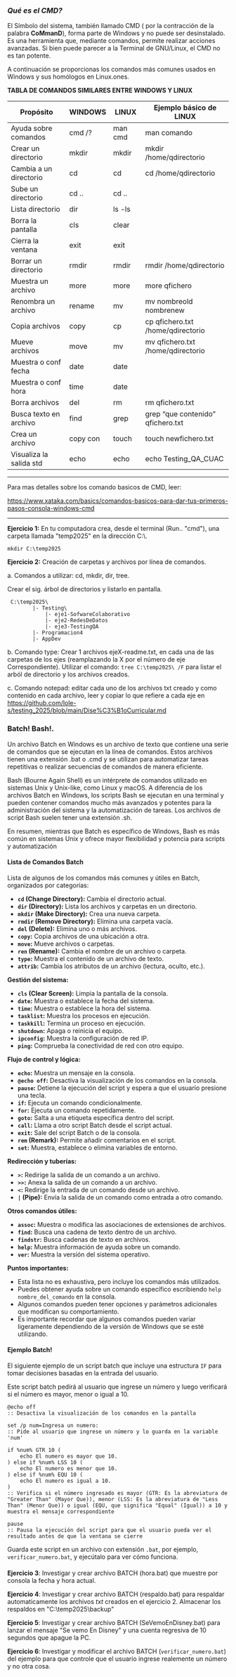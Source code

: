 ### _Qué es el CMD?_

El Símbolo del sistema, también llamado CMD ( por la contracción de la palabra __**C**o**M**man**D**__), forma parte de Windows y no puede ser desinstalado. Es una herramienta que, mediante comandos, permite realizar acciones avanzadas. Si bien puede parecer a la Terminal de GNU/Linux, el CMD no es tan potente.

A continuación se proporcionas los comandos más comunes usados en Windows y sus homólogos en Linux.ones.

**TABLA DE COMANDOS SIMILARES ENTRE WINDOWS Y LINUX**

| Propósito | WINDOWS | LINUX | Ejemplo básico de LINUX |
|----|----|----|----|
| Ayuda sobre comandos | cmd /? | man cmd | man comando |
| Crear un directorio | mkdir |mkdir| mkdir /home/qdirectorio |
| Cambia a un directorio | cd |cd | cd /home/qdirectorio |
| Sube un directorio | cd .. | cd .. | |
| Lista directorio | dir | ls -ls| |
| Borra la pantalla | cls | clear| |
| Cierra la ventana | exit |exit| |
| Borrar un directorio | rmdir | rmdir | rmdir /home/qdirectorio |
| Muestra un archivo | more | more | more qfichero |
| Renombra un archivo | rename | mv | mv nombreold nombrenew |
| Copia archivos | copy | cp | cp qfichero.txt /home/qdirectorio |
| Mueve archivos | move | mv | mv qfichero.txt /home/qdirectorio |
| Muestra o conf fecha | date | date| |
| Muestra o conf hora | time | date| |
| Borra archivos| del | rm | rm qfichero.txt |
| Busca texto en archivo | find | grep | grep “que contenido” qfichero.txt |
| Crea un archivo | copy con | touch | touch newfichero.txt |
| Visualiza la salida std | echo | echo | echo Testing_QA_CUAC |
____

Para mas detalles sobre los comando basicos de CMD, leer: 

https://www.xataka.com/basics/comandos-basicos-para-dar-tus-primeros-pasos-consola-windows-cmd
____

**Ejercicio 1:**
En tu computadora crea, desde el terminal (Run.. "cmd"), una carpeta llamada "temp2025" en la dirección C:\\.

`mkdir C:\temp2025`

**Ejercicio 2:** Creación de carpetas y archivos por línea de comandos.  

a. Comandos a utilizar:  cd, mkdir, dir, tree.

Crear el sig. árbol de directorios y listarlo en pantalla.

     C:\temp2025\
			|- Testing\
				|- eje1-SofwareColaborativo
				|- eje2-RedesDeDatos
				|- eje3-TestingQA
			|- Programacion4
			|- AppDev


b. Comando type: Crear 1 archivos ejeX-readme.txt, en cada una de las carpetas de los ejes (reamplazando la X por el número de eje Correspondiente).  Utilizar el comando: `tree C:\temp2025\ /F`  para listar el arból de directorio y los archivos creados. 
	
c. Comando notepad:	editar cada uno de los archivos txt creado y como contenido en cada archivo, leer y copiar lo que refiere a cada eje en https://github.com/lole-s/testing_2025/blob/main/Dise%C3%B1oCurricular.md


### Batch! Bash!. 
 
Un archivo Batch en Windows es un archivo de texto que contiene una serie de comandos que se ejecutan en la línea de comandos. Estos archivos tienen una extensión .bat o .cmd y se utilizan para automatizar tareas repetitivas o realizar secuencias de comandos de manera eficiente.
 
Bash (Bourne Again Shell) es un intérprete de comandos utilizado en sistemas Unix y Unix-like, como Linux y macOS. A diferencia de los archivos Batch en Windows, los scripts Bash se ejecutan en una terminal y pueden contener comandos mucho más avanzados y potentes para la administración del sistema y la automatización de tareas. Los archivos de script Bash suelen tener una extensión .sh.

En resumen, mientras que Batch es específico de Windows, Bash es más común en sistemas Unix y ofrece mayor flexibilidad y potencia para scripts y automatización
	
#### Lista de Comandos Batch  

Lista de algunos de los comandos más comunes y útiles en Batch, organizados por categorías:

* **`cd` (Change Directory):** Cambia el directorio actual.
* **`dir` (Directory):** Lista los archivos y carpetas en un directorio.
* **`mkdir` (Make Directory):** Crea una nueva carpeta.
* **`rmdir` (Remove Directory):** Elimina una carpeta vacía.
* **`del` (Delete):** Elimina uno o más archivos.
* **`copy`:** Copia archivos de una ubicación a otra.
* **`move`:** Mueve archivos o carpetas.
* **`ren` (Rename):** Cambia el nombre de un archivo o carpeta.
* **`type`:** Muestra el contenido de un archivo de texto.
* **`attrib`:** Cambia los atributos de un archivo (lectura, oculto, etc.).

**Gestión del sistema:**

* **`cls` (Clear Screen):** Limpia la pantalla de la consola.
* **`date`:** Muestra o establece la fecha del sistema.
* **`time`:** Muestra o establece la hora del sistema.
* **`tasklist`:** Muestra los procesos en ejecución.
* **`taskkill`:** Termina un proceso en ejecución.
* **`shutdown`:** Apaga o reinicia el equipo.
* **`ipconfig`:** Muestra la configuración de red IP.
* **`ping`:** Comprueba la conectividad de red con otro equipo.

**Flujo de control y lógica:**

* **`echo`:** Muestra un mensaje en la consola.
* **`@echo off`:** Desactiva la visualización de los comandos en la consola.
* **`pause`:** Detiene la ejecución del script y espera a que el usuario presione una tecla.
* **`if`:** Ejecuta un comando condicionalmente.
* **`for`:** Ejecuta un comando repetidamente.
* **`goto`:** Salta a una etiqueta específica dentro del script.
* **`call`:** Llama a otro script Batch desde el script actual.
* **`exit`:** Sale del script Batch o de la consola.
* **`rem` (Remark):** Permite añadir comentarios en el script.
* **`set`:** Muestra, establece o elimina variables de entorno.

**Redirección y tuberías:**

* **`>`:** Redirige la salida de un comando a un archivo.
* **`>>`:** Anexa la salida de un comando a un archivo.
* **`<`:** Redirige la entrada de un comando desde un archivo.
* **`|` (Pipe):** Envía la salida de un comando como entrada a otro comando.

**Otros comandos útiles:**

* **`assoc`:** Muestra o modifica las asociaciones de extensiones de archivos.
* **`find`:** Busca una cadena de texto dentro de un archivo.
* **`findstr`:** Busca cadenas de texto en archivos.
* **`help`:** Muestra información de ayuda sobre un comando.
* **`ver`:** Muestra la versión del sistema operativo.

**Puntos importantes:**

* Esta lista no es exhaustiva, pero incluye los comandos más utilizados.
* Puedes obtener ayuda sobre un comando específico escribiendo `help nombre_del_comando` en la consola.
* Algunos comandos pueden tener opciones y parámetros adicionales que modifican su comportamiento.
* Es importante recordar que algunos comandos pueden variar ligeramente dependiendo de la versión de Windows que se esté utilizando.

#### Ejemplo Batch!

El siguiente ejemplo de un script batch que incluye una estructura `IF` para tomar decisiones basadas en la entrada del usuario.

Este script batch pedirá al usuario que ingrese un número y luego verificará si el número es mayor, menor o igual a 10.

```batch
@echo off
:: Desactiva la visualización de los comandos en la pantalla

set /p num=Ingresa un numero: 
:: Pide al usuario que ingrese un número y lo guarda en la variable 'num'

if %num% GTR 10 (
    echo El numero es mayor que 10.
) else if %num% LSS 10 (
    echo El numero es menor que 10.
) else if %num% EQU 10 (
    echo El numero es igual a 10.
)
:: Verifica si el número ingresado es mayor (GTR: Es la abreviatura de "Greater Than" (Mayor Que)), menor (LSS: Es la abreviatura de "Less Than" (Menor Que)) o igual (EQU, que significa "Equal" (Igual)) a 10 y muestra el mensaje correspondiente

pause
:: Pausa la ejecución del script para que el usuario pueda ver el resultado antes de que la ventana se cierre
```
Guarda este script en un archivo con extensión `.bat`, por ejemplo, `verificar_numero.bat`, y ejecútalo para ver cómo funciona.

####

**Ejercicio 3**: Investigar y crear archivo BATCH (hora.bat) que muestre por consola la fecha y hora actual. 

**Ejercicio 4**: Investigar y crear archivo BATCH (respaldo.bat) para respaldar automaticamente los archivos *txt* creados en el ejercicio 2. Almacenar los respaldos en "C:\temp2025\backup"

**Ejercicio 5**: Investigar y crear archivo BATCH (SeVemoEnDisney.bat) para lanzar el mensaje "Se vemo En Disney"  y una cuenta regresiva de 10 segundos que apague la PC. 

**Ejercicio 6**: Investigar y modificar el archivo BATCH (`verificar_numero.bat`) del ejemplo para que controle que el usuario ingrese realemente un número y no otra cosa.
